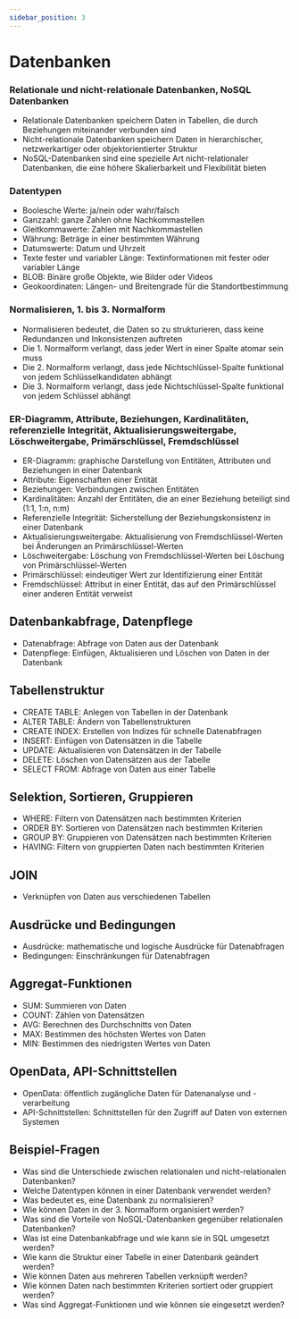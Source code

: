 ```yaml
---
sidebar_position: 3
---
```


# Datenbanken

<!-- Datenbanken modellieren und erstellen

-   Relationale und nicht-relationale Datenbanken,
    NoSQL Datenbanken
-   Datentypen: Boolesche Werte, Ganzzahl, Gleitkommawerte, Währung, Datumswerte, Texte fester und
    variabler Länge, BLO, Geokoordinaten
-   Normalisieren, 1. bis 3. Normalform
-   ER-Diagramm, Attribute, Beziehungen, Kardinalitäten, referenzielle Integrität, Aktualisierungsweitergabe, Löschweitergabe, Primärschlüssel, Fremdschlüssel
-   Datenbankabfrage, Datenpflege
-   Tabellenstruktur (CREATE TABLE, ALTER TABLE),
    Index (CREATE INDEX), Manipulation (INSERT, UPDATE, DELETE), Projektion (SELECT FROM) Selektion
    (SELECT FROM ... WHERE) und (SELECT ... (SELECT
    ...)), Sortieren (ORDER BY), Gruppieren (GROUP BY,
    HAVING)
-   Abfrage über mehrere Tabellen (JOIN)
-   Ausdrücke und Bedingungen
-   Aggregat-Funktionen, z. B. SUM
-   OpenData, API-Schnittstellen -->

### Relationale und nicht-relationale Datenbanken, NoSQL Datenbanken

-   Relationale Datenbanken speichern Daten in Tabellen, die durch Beziehungen miteinander verbunden sind
-   Nicht-relationale Datenbanken speichern Daten in hierarchischer, netzwerkartiger oder objektorientierter Struktur
-   NoSQL-Datenbanken sind eine spezielle Art nicht-relationaler Datenbanken, die eine höhere Skalierbarkeit und Flexibilität bieten

### Datentypen

-   Boolesche Werte: ja/nein oder wahr/falsch
-   Ganzzahl: ganze Zahlen ohne Nachkommastellen
-   Gleitkommawerte: Zahlen mit Nachkommastellen
-   Währung: Beträge in einer bestimmten Währung
-   Datumswerte: Datum und Uhrzeit
-   Texte fester und variabler Länge: Textinformationen mit fester oder variabler Länge
-   BLOB: Binäre große Objekte, wie Bilder oder Videos
-   Geokoordinaten: Längen- und Breitengrade für die Standortbestimmung

### Normalisieren, 1. bis 3. Normalform

-   Normalisieren bedeutet, die Daten so zu strukturieren, dass keine Redundanzen und Inkonsistenzen auftreten
-   Die 1. Normalform verlangt, dass jeder Wert in einer Spalte atomar sein muss
-   Die 2. Normalform verlangt, dass jede Nichtschlüssel-Spalte funktional von jedem Schlüsselkandidaten abhängt
-   Die 3. Normalform verlangt, dass jede Nichtschlüssel-Spalte funktional von jedem Schlüssel abhängt

### ER-Diagramm, Attribute, Beziehungen, Kardinalitäten, referenzielle Integrität, Aktualisierungsweitergabe, Löschweitergabe, Primärschlüssel, Fremdschlüssel

-   ER-Diagramm: graphische Darstellung von Entitäten, Attributen und Beziehungen in einer Datenbank
-   Attribute: Eigenschaften einer Entität
-   Beziehungen: Verbindungen zwischen Entitäten
-   Kardinalitäten: Anzahl der Entitäten, die an einer Beziehung beteiligt sind (1:1, 1:n, n:m)
-   Referenzielle Integrität: Sicherstellung der Beziehungskonsistenz in einer Datenbank
-   Aktualisierungsweitergabe: Aktualisierung von Fremdschlüssel-Werten bei Änderungen an Primärschlüssel-Werten
-   Löschweitergabe: Löschung von Fremdschlüssel-Werten bei Löschung von Primärschlüssel-Werten
-   Primärschlüssel: eindeutiger Wert zur Identifizierung einer Entität
-   Fremdschlüssel: Attribut in einer Entität, das auf den Primärschlüssel einer anderen Entität verweist

## Datenbankabfrage, Datenpflege

-   Datenabfrage: Abfrage von Daten aus der Datenbank
-   Datenpflege: Einfügen, Aktualisieren und Löschen von Daten in der Datenbank

## Tabellenstruktur

-   CREATE TABLE: Anlegen von Tabellen in der Datenbank
-   ALTER TABLE: Ändern von Tabellenstrukturen
-   CREATE INDEX: Erstellen von Indizes für schnelle Datenabfragen
-   INSERT: Einfügen von Datensätzen in die Tabelle
-   UPDATE: Aktualisieren von Datensätzen in der Tabelle
-   DELETE: Löschen von Datensätzen aus der Tabelle
-   SELECT FROM: Abfrage von Daten aus einer Tabelle

## Selektion, Sortieren, Gruppieren

-   WHERE: Filtern von Datensätzen nach bestimmten Kriterien
-   ORDER BY: Sortieren von Datensätzen nach bestimmten Kriterien
-   GROUP BY: Gruppieren von Datensätzen nach bestimmten Kriterien
-   HAVING: Filtern von gruppierten Daten nach bestimmten Kriterien

## JOIN

-   Verknüpfen von Daten aus verschiedenen Tabellen

## Ausdrücke und Bedingungen

-   Ausdrücke: mathematische und logische Ausdrücke für Datenabfragen
-   Bedingungen: Einschränkungen für Datenabfragen

## Aggregat-Funktionen

-   SUM: Summieren von Daten
-   COUNT: Zählen von Datensätzen
-   AVG: Berechnen des Durchschnitts von Daten
-   MAX: Bestimmen des höchsten Wertes von Daten
-   MIN: Bestimmen des niedrigsten Wertes von Daten

## OpenData, API-Schnittstellen

-   OpenData: öffentlich zugängliche Daten für Datenanalyse und -verarbeitung
-   API-Schnittstellen: Schnittstellen für den Zugriff auf Daten von externen Systemen

## Beispiel-Fragen

-   Was sind die Unterschiede zwischen relationalen und nicht-relationalen Datenbanken?
-   Welche Datentypen können in einer Datenbank verwendet werden?
-   Was bedeutet es, eine Datenbank zu normalisieren?
-   Wie können Daten in der 3. Normalform organisiert werden?
-   Was sind die Vorteile von NoSQL-Datenbanken gegenüber relationalen Datenbanken?
-   Was ist eine Datenbankabfrage und wie kann sie in SQL umgesetzt werden?
-   Wie kann die Struktur einer Tabelle in einer Datenbank geändert werden?
-   Wie können Daten aus mehreren Tabellen verknüpft werden?
-   Wie können Daten nach bestimmten Kriterien sortiert oder gruppiert werden?
-   Was sind Aggregat-Funktionen und wie können sie eingesetzt werden?
